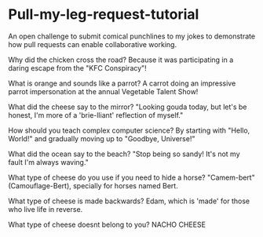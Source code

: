 # Pull-my-leg-request-tutorial
An open challenge to submit comical punchlines to my jokes to demonstrate how pull requests can enable collaborative working.

Why did the chicken cross the road?
Because it was participating in a daring escape from the "KFC Conspiracy"!

What is orange and sounds like a parrot?
A carrot doing an impressive parrot impersonation at the annual Vegetable Talent Show!

What did the cheese say to the mirror?
"Looking gouda today, but let's be honest, I'm more of a 'brie-lliant' reflection of myself."

How should you teach complex computer science?
By starting with "Hello, World!" and gradually moving up to "Goodbye, Universe!"

What did the ocean say to the beach?
"Stop being so sandy! It's not my fault I'm always waving."

What type of cheese do you use if you need to hide a horse?
"Camem-bert" (Camouflage-Bert), specially for horses named Bert.

What type of cheese is made backwards?
Edam, which is 'made' for those who live life in reverse.

What type of cheese doesnt belong to you?
NACHO CHEESE
